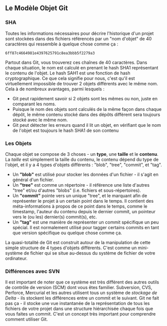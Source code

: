## Le Modèle Objet Git ##

### SHA ###

Toutes les informations nécessaires pour décrire l'historique d'un
projet sont stockées dans des fichiers référencés par un "nom d'objet"
de 40 caractères qui ressemble à quelque chose comme ça :
    
    6ff87c4664981e4397625791c8ea3bbb5f2279a3

Partout dans Git, vous trouverez ces chaînes de 40 caractères.
Dans chaque situation, le nom est calculé en prenant le hash SHA1
représentant le contenu de l'objet. Le hash SAH1 est une fonction de
hash cryptographique. Ce que cela signifie pour nous, c'est qu'il est
virtuellement impossible de trouver 2 objets différents avec le même nom.
Cela à de nombreux avantages, parmi lesquels :

- Git peut rapidement savoir si 2 objets sont les mêmes ou non, juste
  en comparant les noms.
- Puisque le nom des objets sont calculés de la même façon dans chaque
  dépôt, le même contenu stocké dans des dépôts différent sera toujours
  stocké avec le même nom.
- Git peut détecter les erreurs quand il lit un objet, en vérifiant que
  le nom de l'objet est toujours le hash SHA1 de son contenu

### Les Objets ###

Chaque objet se compose de 3 choses - un **type**, une **taille** et le
**contenu**. La _taille_ est simplement la taille du contenu, le contenu
dépend du type de l'objet, et il y a 4 types d'objets différents :
"blob", "tree", "commit", et "tag".

- Un **"blob"** est utilisé pour stocker les données d'un fichier - il
  s'agit en général d'un fichier.
- Un **"tree"** est comme un répertoire - il référence une liste d'autres
  "tree" et/ou d'autres "blobs" (i.e. fichiers et sous-répertoires).
- Un **"commit"** pointe vers un unique "tree", et le marquant afin de 
  représenter le projet à un certain point dans le temps. Il contient des
  méta-informations à propos de ce point dans le temps, comme le timestamp,
  l'auteur du contenu depuis le dernier commit, un pointeur vers le (ou les)
  dernier(s) commit(s), etc.
- Un **"tag"** est une manière de représenter un commit spécifique un peu
  spécial. Il est normalement utilisé pour tagger certains commits en tant
  que version spécifique ou quelque chose comme ça.

La quasi-totalité de Git est construit autour de la manipulation de cette simple
structure de 4 types d'objets différents. C'est comme un mini-système de 
fichier qui se situe au-dessus du système de fichier de votre ordinateur.

### Différences avec SVN ###

Il est important de noter que ce système est très différent des autres
outils de contrôle de version (SCM) dont vous êtes familier. Subversion, CVS, 
Perforce, Mercurial et les autres utilisent tous un système de 
_stockage de Delta_ - ils stockent les différences entre un commit et le
suivant. Git ne fait pas ça - il stocke une vue instantanée de la 
représentation de tous les fichiers de votre projet dans une structure
hiérarchisée chaque fois que vous faites un commit. C'est un concept très 
important pour comprendre comment utiliser Git.
